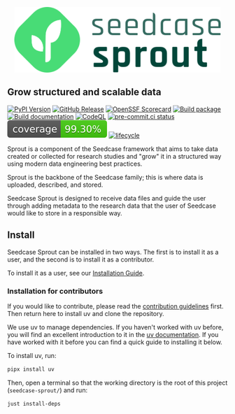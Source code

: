 <p align=center>
    <a href="https://sprout.seedcase-project.org/">
        <img src="https://raw.githubusercontent.com/seedcase-project/seedcase-sprout/main/_extensions/seedcase-project/seedcase-theme/logos/navbar-logo-seedcase-sprout.svg" height="150" alt="Link to Sprout website"/>
    </a>
</p>

## Grow structured and scalable data

[![PyPI Version](https://img.shields.io/pypi/v/seedcase-sprout)](https://pypi.org/project/seedcase-sprout/)
[![GitHub Release](https://img.shields.io/github/v/release/seedcase-project/seedcase-sprout)](https://github.com/seedcase-project/seedcase-sprout/releases/latest)
[![OpenSSF Scorecard](https://api.scorecard.dev/projects/github.com/seedcase-project/seedcase-sprout/badge)](https://scorecard.dev/viewer/?uri=github.com/seedcase-project/seedcase-sprout)
[![Build package](https://github.com/seedcase-project/seedcase-sprout/actions/workflows/build-package.yml/badge.svg)](https://github.com/seedcase-project/seedcase-sprout/actions/workflows/build-package.yml)
[![Build documentation](https://github.com/seedcase-project/seedcase-sprout/actions/workflows/build-website.yml/badge.svg)](https://github.com/seedcase-project/seedcase-sprout/actions/workflows/build-website.yml)
[![CodeQL](https://github.com/seedcase-project/seedcase-sprout/actions/workflows/github-code-scanning/codeql/badge.svg?branch=main)](https://github.com/seedcase-project/seedcase-sprout/actions/workflows/github-code-scanning/codeql)
[![pre-commit.ci status](https://results.pre-commit.ci/badge/github/seedcase-project/seedcase-sprout/main.svg)](https://results.pre-commit.ci/latest/github/seedcase-project/seedcase-sprout/main)
[![code coverage](https://raw.githubusercontent.com/seedcase-project/seedcase-sprout/coverage/coverage.svg?raw=true)](https://htmlpreview.github.io/?https://raw.githubusercontent.com/seedcase-project/seedcase-sprout/coverage/index.html)
[![lifecycle](https://lifecycle.r-lib.org/articles/figures/lifecycle-experimental.svg)](https://lifecycle.r-lib.org/articles/stages.html#experimental)

Sprout is a component of the Seedcase framework that aims to take data
created or collected for research studies and "grow" it in a structured
way using modern data engineering best practices.

Sprout is the backbone of the Seedcase family; this is where data is
uploaded, described, and stored.

Seedcase Sprout is designed to receive data files and guide the user
through adding metadata to the research data that the user of Seedcase
would like to store in a responsible way.

## Install

Seedcase Sprout can be installed in two ways. The first is to install it
as a user, and the second is to install it as a contributor.

To install it as a user, see our [Installation Guide](https://sprout.seedcase-project.org/docs/guide/installation).

### Installation for contributors

If you would like to contribute, please
read the [contribution guidelines]() first. Then
return here to install uv and clone the repository.
<!--TODO add link above-->

We use uv to manage
dependencies. If you haven't worked with uv before, you will find an
excellent introduction to it in the [uv
documentation](https://docs.astral.sh/uv/). If you have worked with
it before you can find a quick guide to installing it below.

To install uv, run:

``` bash
pipx install uv
```

Then, open a terminal so that the working directory is the root of this project (`seedcase-sprout/`) and run:

``` bash
just install-deps
```

